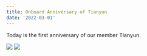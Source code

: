 ```yaml
---
title: Onboard Anniversary of Tianyun
date: '2022-03-01'
---
```

Today is the first anniversary of our member Tianyun.

![](/images/photo/photo0301_p1.jpg)
![](/images/photo/photo0301_p2.jpg)